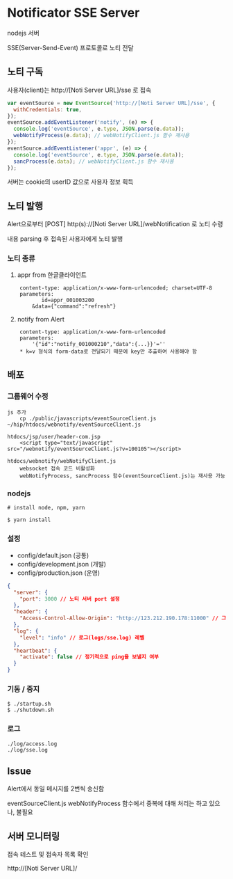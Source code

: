 # Notificator SSE Server

nodejs 서버

SSE(Server-Send-Event) 프로토콜로 노티 전달

## 노티 구독

사용자(client)는 http://[Noti Server URL]/sse 로 접속

```js
var eventSource = new EventSource('http://[Noti Server URL]/sse', {
  withCredentials: true,
});
eventSource.addEventListener('notify', (e) => {
  console.log('eventSource', e.type, JSON.parse(e.data));
  webNotifyProcess(e.data); // webNotifyClient.js 함수 재사용
});
eventSource.addEventListener('appr', (e) => {
  console.log('eventSource', e.type, JSON.parse(e.data));
  sancProcess(e.data); // webNotifyClient.js 함수 재사용
});
```

서버는 cookie의 userID 값으로 사용자 정보 획득

## 노티 발행

Alert으로부터 [POST] http(s)://[Noti Server URL]/webNotification 로 노티 수령

내용 parsing 후 접속된 사용자에게 노티 발행

### 노티 종류

1. appr from 한글클라이언트

```
    content-type: application/x-www-form-urlencoded; charset=UTF-8
    parameters:
           id=appr_001003200
        &data={"command":"refresh"}
```

2. notify from Alert

```
    content-type: application/x-www-form-urlencoded
    parameters:
        '{"id":"notify_001000210","data":{...}}'=''
    * k=v 형식의 form-data로 전달되기 때문에 key만 추출하여 사용해야 함
```

## 배포

### 그룹웨어 수정

    js 추가
        cp ./public/javascripts/eventSourceClient.js ~/hip/htdocs/webnotify/eventSourceClient.js

    htdocs/jsp/user/header-com.jsp
    	<script type="text/javascript" src="/webnotify/eventSourceClient.js?v=100105"></script>

    htdocs/webnotify/webNotifyClient.js
        websocket 접속 코드 비활성화
        webNotifyProcess, sancProcess 함수(eventSourceClient.js)는 재사용 가능

### nodejs

    # install node, npm, yarn

    $ yarn install

### 설정

- config/default.json (공통)
- config/development.json (개발)
- config/production.json (운영)

```json
{
  "server": {
    "port": 3000 // 노티 서버 port 설정
  },
  "header": {
    "Access-Control-Allow-Origin": "http://123.212.190.178:11000" // 그룹웨어 URL 설정. CORS
  },
  "log": {
    "level": "info" // 로그(logs/sse.log) 레벨
  },
  "heartbeat": {
    "activate": false // 정기적으로 ping을 보낼지 여부
  }
}
```

### 기동 / 중지

    $ ./startup.sh
    $ ./shutdown.sh

### 로그

    ./log/access.log
    ./log/sse.log

## Issue

Alert에서 동일 메시지를 2번씩 송신함

eventSourceClient.js webNotifyProcess 함수에서 중복에 대해 처리는 하고 있으나, 불필요

## 서버 모니터링

접속 테스트 및 접속자 목록 확인

http://[Noti Server URL]/
